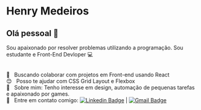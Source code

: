 
<img width="auto" src="">


# Henry Medeiros

## Olá pessoal 👋
Sou apaixonado por resolver problemas utilizando a programação.
Sou estudante e Front-End Devloper :computer:

 <br/> :purple_heart: &nbsp; Buscando colaborar com projetos em Front-end usando React
 <br/> :blush: &nbsp; Posso te ajudar com CSS Grid Layout e Flexbox
 <br/> 💬  &nbsp; Sobre mim: Tenho interesse em design, automação de pequenas tarefas e apaixonado por games.
 <br/> :email: &nbsp; Entre em contato comigo: [![Linkedin Badge](https://img.shields.io/badge/-HenryMedeiros-blue?style=flat-square&logo=Linkedin&logoColor=white&link=https://www.linkedin.com/in/henry-medeiros77/)](https://www.linkedin.com/in/henry-medeiros77/) 
| 
[![Gmail Badge](https://img.shields.io/badge/-henrymedeiros77@gmail.com-c14438?style=flat-square&logo=Gmail&logoColor=white&link=mailto:henrymedeiros77@gmail.com)](mailto:henrymedeiros77@gmail.com)
